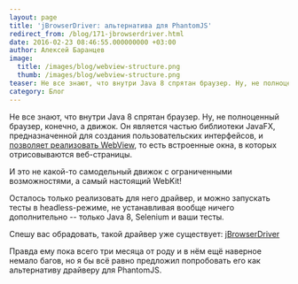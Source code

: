 ```yaml
---
layout: page
title: 'jBrowserDriver: альтернатива для PhantomJS'
redirect_from: /blog/171-jbrowserdriver.html
date: 2016-02-23 08:46:55.000000000 +03:00
author: Алексей Баранцев
image:
  title: /images/blog/webview-structure.png
  thumb: /images/blog/webview-structure.png
teaser: Не все знают, что внутри Java 8 спрятан браузер. Ну, не полноценный браузер, конечно, а движок. Он является частью библиотеки JavaFX, предназначенной для создания пользовательских интерфейсов. И это не какой-то самодельный движок с ограниченными возможностями, а самый настоящий WebKit!
category: Блог
---
```

Не все знают, что внутри Java 8 спрятан браузер. Ну, не полноценный браузер, конечно, а движок. Он является частью библиотеки JavaFX, предназначенной для создания пользовательских интерфейсов, и [позволяет реализовать WebView](http://docs.oracle.com/javafx/2/webview/jfxpub-webview.htm), то есть встроенные окна, в которых отрисовываются веб-страницы.

И это не какой-то самодельный движок с ограниченными возможностями, а самый настоящий WebKit!

Осталось только реализовать для него драйвер, и можно запускать тесты в headless-режиме, не устанавливая вообще ничего дополнительно -- только Java 8, Selenium и ваши тесты.

Спешу вас обрадовать, такой драйвер уже существует: [jBrowserDriver](https://github.com/MachinePublishers/jBrowserDriver/)

Правда ему пока всего три месяца от роду и в нём ещё наверное немало багов, но я бы всё равно предложил попробовать его как альтернативу драйверу для PhantomJS.


